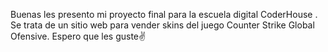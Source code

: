 Buenas les presento mi proyecto final para la escuela digital CoderHouse . Se trata de un sitio web para vender skins del juego Counter Strike Global Ofensive.
Espero que les guste✌
